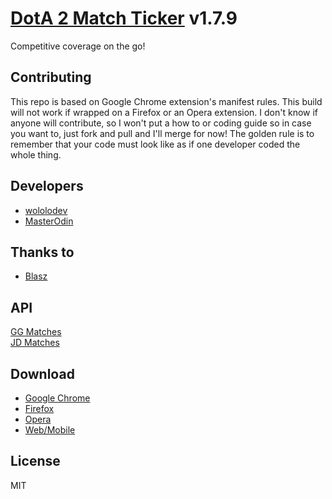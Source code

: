 # [DotA 2 Match Ticker](http://dotaprj.me) v1.7.9
Competitive coverage on the go!

## Contributing
This repo is based on Google Chrome extension's manifest rules. This build will not work if wrapped on a Firefox or an Opera extension. I don't know if anyone will contribute, so I won't put a how to or coding guide so in case you want to, just fork and pull and I'll merge for now! The golden rule is to remember that your code must look like as if one developer coded the whole thing.

## Developers
* [wololodev](https://github.com/wololodev)
* [MasterOdin](https://github.com/MasterOdin)

## Thanks to
*  [Blasz](https://github.com/Blasz)

## API
[GG Matches](http://api.dotaprj.me/v2/gg/)  
[JD Matches](http://api.dotaprj.me/v2/jd/)

## Download  
*  [Google Chrome](https://chrome.google.com/webstore/detail/dota-2-match-ticker/nejdjlaibiicicciokonbbkecjleilon/)  
*  [Firefox](https://addons.mozilla.org/en-US/firefox/addon/dota-2-match-ticker/)  
*  [Opera](https://addons.opera.com/en/extensions/details/dota-2-match-ticker/)  
*  [Web/Mobile](http://dotaprj.me/d2mt)  

## License
MIT
